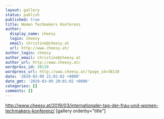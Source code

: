 ```yaml
---
layout: gallery
status: publish
published: true
title: Women Techmakers Konferenz
author:
  display_name: cheesy
  login: cheesy
  email: christine@cheesy.at
  url: http://www.cheesy.at/
author_login: cheesy
author_email: christine@cheesy.at
author_url: http://www.cheesy.at/
wordpress_id: 38110
wordpress_url: http://www.cheesy.at/?page_id=38110
date: '2019-03-09 21:01:02 +0000'
date_gmt: '2019-03-09 20:01:02 +0000'
categories: []
comments: []
---
```

http://www.cheesy.at/2019/03/internationaler-tag-der-frau-und-women-techmakers-konferenz/
[gallery orderby="title"]
